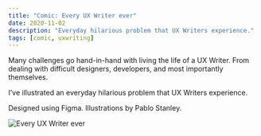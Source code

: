 ```yaml
---
title: "Comic: Every UX Writer ever"
date: 2020-11-02
description: "Everyday hilarious problem that UX Writers experience."
tags: [comic, uxwriting]
---
```

Many challenges go hand-in-hand with living the life of a UX Writer. From dealing with difficult designers, developers, and most importantly themselves.

I’ve illustrated an everyday hilarious problem that UX Writers experience.

Designed using Figma. Illustrations by Pablo Stanley.

![Every UX Writer ever](/every-ux-writer-ever.png)
